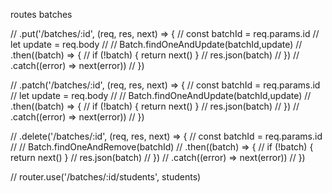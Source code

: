routes batches

  // .put('/batches/:id', (req, res, next) => {
  //   const batchId = req.params.id
  //   let update = req.body
  //
  //   Batch.findOneAndUpdate(batchId,update)
  //     .then((batch) => {
  //       if (!batch) { return next() }
  //       res.json(batch)
  //     })
  //     .catch((error) => next(error))
  // })

  // .patch('/batches/:id', (req, res, next) => {
  //   const batchId = req.params.id
  //   let update = req.body
  //
  //   Batch.findOneAndUpdate(batchId,update)
  //     .then((batch) => {
  //       if (!batch) { return next() }
  //       res.json(batch)
  //     })
  //     .catch((error) => next(error))
  // })

  // .delete('/batches/:id', (req, res, next) => {
  //   const batchId = req.params.id
  //
  //   Batch.findOneAndRemove(batchId)
  //     .then((batch) => {
  //       if (!batch) { return next() }
  //       res.json(batch)
  //     })
  //     .catch((error) => next(error))
  // })

// router.use('/batches/:id/students', students)
